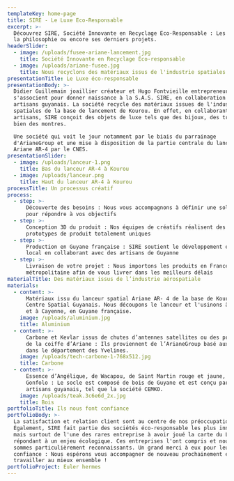 ```yaml
---
templateKey: home-page
title: SIRE - Le Luxe Eco-Responsable
excerpt: >-
  Découvrez SIRE, Société Innovante en Recyclage Eco-Responsable : Les origines,
  la philosophie ou encore ses derniers projets.
headerSlider:
  - image: /uploads/fusee-ariane-lancement.jpg
    title: Société Innovante en Recyclage Éco-responsable
  - image: /uploads/ariane-fusee.jpg
    title: Nous recyclons des matériaux issus de l'industrie spatiales
presentationTitle: Le Luxe éco-responsable
presentationBody: >-
  Didier Guillemain joaillier créateur et Hugo Fontvieille entrepreneur du web
  s'associent pour donner naissance à la S.A.S. SIRE, en collaboration avec les
  artisans guyanais. La société recycle des matériaux issues de l'industrie
  spatiales de la base de lancement de Kourou. En effet, en collaborant avec des
  artisans, SIRE conçoit des objets de luxe tels que des bijoux, des trophées ou
  bien des montres. 

  Une société qui voit le jour notamment par le biais du parrainage
  d'ArianeGroup et une mise à disposition de la partie centrale du lanceur
  Ariane AR-4 par le CNES.
presentationSlider:
  - image: /uploads/lanceur-1.png
    title: Bas du lanceur AR-4 à Kourou
  - image: /uploads/lanceur.png
    title: Haut du lanceur AR-4 à Kourou
processTitle: Un processus créatif
process:
  - step: >-
      Découverte des besoins : Nous vous accompagnons à définir une solution
      pour répondre à vos objectifs
  - step: >-
      Conception 3D du produit : Nos équipes de créatifs réalisent des
      prototypes de produit totalement uniques
  - step: >-
      Production en Guyane française : SIRE soutient le développement économique
      local en collaborant avec des artisans de Guyanne
  - step: >-
      Livraison de votre projet : Nous importons les produits en France
      métropolitaine afin de vous livrer dans les meilleurs délais
materialTitle: Des matériaux issus de l’industrie aérospatiale
materials:
  - content: >-
      Matériaux issu du lanceur spatial Ariane AR- 4 de la base de Kourou au
      Centre Spatial Guyanais. Nous découpons le lanceur et l'usinons à Kourou
      et à Cayenne, en Guyane française.
    image: /uploads/aluminium.jpg
    title: Aluminium
  - content: >-
      Carbone et Kevlar issus de chutes d’antennes satellites ou des protections
      de la coiffe d’Ariane : Ils proviennent de l’ArianeGroup basé aux Mureaux
      dans le département des Yvelines.
    image: /uploads/tech-carbone-1-768x512.jpg
    title: Carbone
  - content: >-
      Essence d’Angélique, de Wacapou, de Saint Martin rouge et jaune, ou de
      Gonfolo : Le socle est composé de bois de Guyane et est conçu par des
      artisans guyanais, tel que la société CEMKO.
    image: /uploads/teak.3c6e6d_2x.jpg
    title: Bois
portfolioTitle: Ils nous font confiance
portfolioBody: >-
  La satisfaction et relation client sont au centre de nos préoccupations.
  Également, SIRE fait partie des sociétés éco-responsable les plus innovantes
  mais surtout de l'une des rares entreprise à avoir joué la carte du Luxe en
  répondant à un enjeu écologique. Ces entreprises l'ont compris et nous leurs
  sommes particulièrement reconnaissants. Un grand merci à eux pour leur
  confiance : Nous espérons vous accompagner de nouveau prochainement et
  travailler au mieux ensemble !
portfolioProject: Euler hermes
---
```


